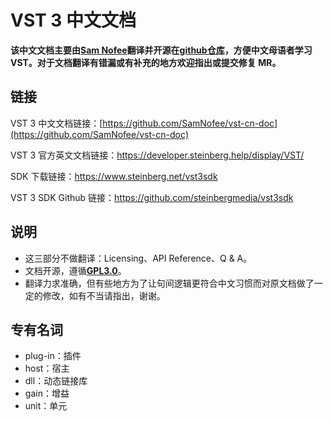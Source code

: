# VST 3 中文文档

**该中文文档主要由[Sam Nofee](https://github.com/SamNofee)翻译并开源在[github仓库](https://github.com/SamNofee/vst-cn-doc)，方便中文母语者学习VST。对于文档翻译有错漏或有补充的地方欢迎指出或提交修复 MR。**


## 链接

VST 3 中文文档链接：[https://github.com/SamNofee/vst-cn-doc](https://github.com/SamNofee/vst-cn-doc)

VST 3 官方英文文档链接：https://developer.steinberg.help/display/VST/

SDK 下载链接：<https://www.steinberg.net/vst3sdk>

VST 3 SDK Github 链接：https://github.com/steinbergmedia/vst3sdk


## 说明

- 这三部分不做翻译：Licensing、API Reference、Q & A。
- 文档开源，遵循[**GPL3.0**](www.gnu.org/licenses/gpl-3.0.html)。
- 翻译力求准确，但有些地方为了让句间逻辑更符合中文习惯而对原文档做了一定的修改，如有不当请指出，谢谢。


## 专有名词

- plug-in：插件
- host：宿主
- dll：动态链接库
- gain：增益
- unit：单元
